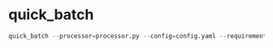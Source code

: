 # quick_batch 

```python 
quick_batch --processor=processor.py --config=config.yaml --requirements=processor_requirements.txt

```